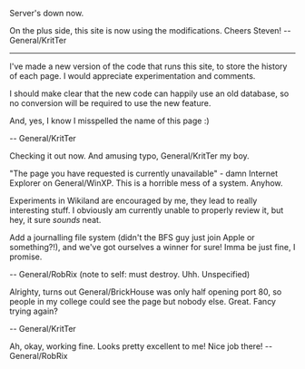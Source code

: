 Server's down now.

On the plus side, this site is now using the modifications. Cheers Steven! -- General/KritTer

----

I've made a new version of the code that runs this site, to store the history of each page. I would appreciate experimentation and comments.

I should make clear that the new code can happily use an old database, so no conversion will be required to use the new feature.

And, yes, I know I misspelled the name of this page :)

-- General/KritTer

Checking it out now. And amusing typo, General/KritTer my boy.

"The page you have requested is currently unavailable" - damn Internet Explorer on General/WinXP. This is a horrible mess of a system. Anyhow.

Experiments in Wikiland are encouraged by me, they lead to really interesting stuff. I obviously am currently unable to properly review it, but hey, it sure *sounds* neat.

Add a journalling file system (didn't the BFS guy just join Apple or something?!), and we've got ourselves a winner for sure! Imma be just fine, I promise.

-- General/RobRix (note to self: must destroy. Uhh. Unspecified)

Alrighty, turns out General/BrickHouse was only half opening port 80, so people in my college could see the page but nobody else. Great. Fancy trying again?

-- General/KritTer

Ah, okay, working fine. Looks pretty excellent to me! Nice job there! -- General/RobRix